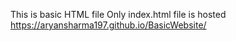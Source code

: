 This is basic HTML file
Only index.html file is hosted
https://aryansharma197.github.io/BasicWebsite/

